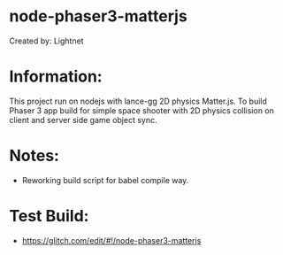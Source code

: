 # node-phaser3-matterjs

Created by: Lightnet

# Information:
 This project run on nodejs with lance-gg 2D physics Matter.js. To build Phaser 3 app build for simple space shooter with 2D physics collision on client and server side game object sync.

# Notes: 
 * Reworking build script for babel compile way.

# Test Build:
 * https://glitch.com/edit/#!/node-phaser3-matterjs 